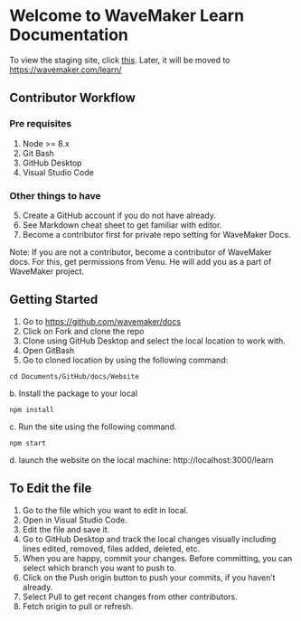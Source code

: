 # Welcome to WaveMaker Learn Documentation

To view the staging site, click [this](http://52.8.62.171/learn/).
Later, it will be moved to https://wavemaker.com/learn/

## Contributor Workflow

### Pre requisites 

1.	Node >= 8.x 
2.	Git Bash
3.	GitHub Desktop 
4.	Visual Studio Code

### Other things to have
5.	Create a GitHub account if you do not have already. 
6.	See Markdown cheat sheet to get familiar with editor. 
7.	Become a contributor first for private repo setting for WaveMaker Docs. 

Note: If you are not a contributor, become a contributor of WaveMaker docs. For this, get permissions from Venu. He will add you as a part of WaveMaker project. 

## Getting Started 
1.	Go to https://github.com/wavemaker/docs
2.	Click on Fork and clone the repo 
3.	Clone using GitHub Desktop and select the local location to work with.
4.	Open GitBash
5.	Go to cloned location by using the following command: 

```
cd Documents/GitHub/docs/Website
```
b.	Install the package to your local
```
npm install
```
c.	Run the site using the following command. 
```
npm start
```
d.	launch the website on the local machine: http://localhost:3000/learn

## To Edit the file 
1.	Go to the file which you want to edit in local.
2.	Open in Visual Studio Code.
3.	Edit the file and save it. 
4.	Go to GitHub Desktop and track the local changes visually including lines edited, removed, files added, deleted, etc. 
5.	When you are happy, commit your changes. Before committing, you can select which branch you want to push to.
6.	Click on the Push origin button to push your commits, if you haven’t already. 
7.	Select Pull to get recent changes from other contributors. 
8.	Fetch origin to pull or refresh. 









